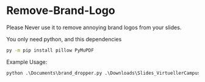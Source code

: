 # Remove-Brand-Logo
Please Never use it to remove annoying brand logos from your slides.

You only need python,
and this dependencies
```cmd
py -m pip install pillow PyMuPDF
```

Example Usage:
```cmd
python .\Documents\brand_dropper.py .\Downloads\Slides_VirtuellerCampus.pdf .\Downloads --offset_list "15" --rect_coords 0 750 100 800
```
